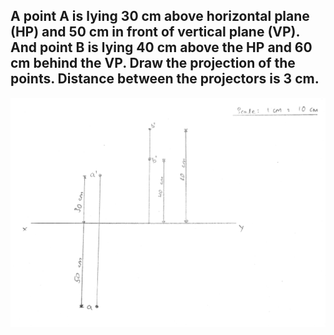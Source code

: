 ## A point A is lying 30 cm above horizontal plane (HP) and 50 cm in front of vertical plane (VP). And point B is lying 40 cm above the HP and 60 cm behind the VP. Draw the projection of the points. Distance between the projectors is 3 cm. 

<img src="./img/05.jpg">
